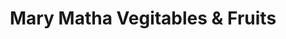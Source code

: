 ---
title: "Mary Matha Vegitables & Fruits"
url: /pinnakkanad/mary-matha-vegitables-and-fruits/
shop: greengrocer
---